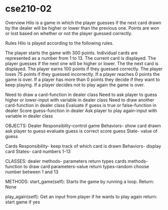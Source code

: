 # cse210-02

Overview
Hilo is a game in which the player guesses if the next card drawn by the dealer will be higher or lower than the previous one. Points are won or lost based on whether or not the player guessed correctly.

Rules
Hilo is played according to the following rules.

The player starts the game with 300 points.
Individual cards are represented as a number from 1 to 13.
The current card is displayed.
The player guesses if the next one will be higher or lower.
The the next card is displayed.
The player earns 100 points if they guessed correctly.
The player loses 75 points if they guessed incorrectly.
If a player reaches 0 points the game is over.
If a player has more than 0 points they decide if they want to keep playing.
If a player decides not to play again the game is over.

Need to draw a card-function in dealer class
Need to ask player to guess higher or lower-input with variable in dealer class
Need to draw another card-function in dealer class
Evaluate if guess is true or false-function in dealer
Score guess-function in dealer
Ask player to play again-input with variable in dealer class



OBJECTS:
Dealer
    Responsiblity-control game
    Behaviors- show card drawn
            ask player to guess
            evaluate guess is correct
            score guess
    State- value of guess

Cards
    Responsibility- keep track of which card is drawn
    Behaviors- display card 
    States- card numbers 1-13


CLASSES:
dealer
    methods-
    parameters
    return types
cards
    methods-function to draw card
    parameters-value
    return types-random choose number between 1 and 13

METHODS:
start_game(self): Starts the game by running a loop.
    Return: None 

play_again(self): Get an input from player if he wants to play again
    return: start game if yes 

    
